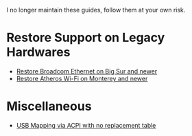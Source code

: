 I no longer maintain these guides, follow them at your own risk.

# Restore Support on Legacy Hardwares
* [Restore Broadcom Ethernet on Big Sur and newer](Broadcom_Ethernet_BigSur_and_newer)
* [Restore Atheros Wi-Fi on Monterey and newer](Atheros_Wifi_Monterey_and_newer)

# Miscellaneous
* [USB Mapping via ACPI with no replacement table](SSDT_USB_Mapping)
